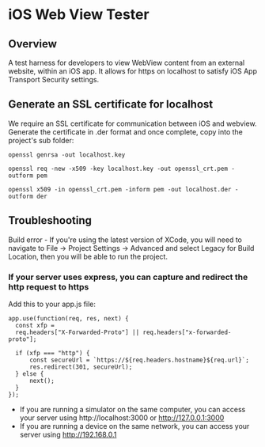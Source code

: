 #  iOS Web View Tester

## Overview
A test harness for developers to view WebView content from an external website, within an iOS app.
It allows for https on localhost to satisfy iOS App Transport Security settings.

## Generate an SSL certificate for localhost
We require an SSL certificate for communication between iOS and webview.
Generate the certificate in .der format and once complete, copy into the project's sub folder:
```
openssl genrsa -out localhost.key 

openssl req -new -x509 -key localhost.key -out openssl_crt.pem -outform pem 

openssl x509 -in openssl_crt.pem -inform pem -out localhost.der -outform der
```

## Troubleshooting
Build error - If you're using the latest version of XCode, you will need to navigate to File -> Project Settings -> Advanced and select Legacy for Build Location, then you will be able to run the project.

### If your server uses express, you can capture and redirect the http request to https
Add this to your app.js file:
```
app.use(function(req, res, next) {
  const xfp =
  req.headers["X-Forwarded-Proto"] || req.headers["x-forwarded-proto"];

  if (xfp === "http") {
      const secureUrl = `https://${req.headers.hostname}${req.url}`;
      res.redirect(301, secureUrl);
  } else {
      next();
  }
});
```
* If you are running a simulator on the same computer, you can access your server using http://localhost:3000 or http://127.0.0.1:3000
* If you are running a device on the same network, you can access your server using http://192.168.0.1
